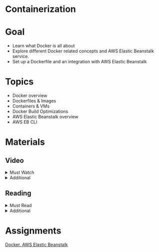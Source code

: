 # Containerization

# Goal

- Learn what Docker is all about
- Explore different Docker related concepts and AWS Elastic Beanstalk service.
- Set up a Dockerfile and an integration with AWS Elastic Beanstalk

# Topics

- Docker overview
- Dockerfiles & Images
- Containers & VMs
- Docker Build Optimizations
- AWS Elastic Beanstalk overview
- AWS EB CLI

# Materials

## Video

<details>
  <summary>Must Watch</summary>

  The following content provides enough info to complete the task.

  <blockquote>

  <details>
    <summary>In English</summary>

   <blockquote>

   - [TBD](https://videoportal.epam.com/), ~0 mins
   </blockquote>
  </details>

  <details>
    <summary>In Russian</summary>

   <blockquote>

   - [RU Introduction](https://videoportal.epam.com/video/zXWOJMdEVE9OVpbkYnDv), ~3 mins
   - [RU Docker is for Everyone](https://videoportal.epam.com/video/PoBNYOZMnM5nZ4Rra4Gn), ~6 mins
   - [RU Docker Ecosystem](https://videoportal.epam.com/video/nDBqYL4NON01E6OxYXER), ~32 mins
   - [RU Advanced Dockerfile Techniques](https://videoportal.epam.com/video/elN67KVlplQ5q6lWJVZz), ~12 mins
   - [RU Dockerizing a Simple Application](https://videoportal.epam.com/video/4MNVYj1EbEd099b1a0eE), ~3 mins
   - [RU Introduction to AWS Elastic Beanstalk](https://videoportal.epam.com/video/lNdwY9xWEWK3R5jQay2G), ~6 mins
   - [RU Deploy and Delete an Application with AWS Elastic Beanstalk](https://videoportal.epam.com/video/9w0kaEMkgADoxK5aeLnD), ~55 mins
   - [RU Homework](https://videoportal.epam.com/video/430e7n2y1y9LEbQX76PM), ~6 mins
   </blockquote>
  </details>

  </blockquote>

</details>

<details>
  <summary>Additional</summary>

  The following content provides more info for further studies.

  <blockquote>

  - [Docker Containers 101](https://www.youtube.com/watch?v=eGz9DS-aIeY), ~23 mins
  - [AWS Elastic Beanstalk Hands-On Tutorial](https://www.youtube.com/watch?v=jnMUp2c9AzA), ~29 mins
  - [PaaS – From Code to Running Application using AWS Elastic Beanstalk](https://www.youtube.com/watch?v=lmT7QI8IIiM), ~54 mins
  - [Elastic Beanstalk Features & Config](https://www.youtube.com/watch?v=PKjbuxnispM), ~19 mins
</blockquote>

</details>

## Reading

<details>
  <summary>Must Read</summary>

  The following content provides enough info to complete the task.

  <blockquote>

  - [What is AWS Elastic Beanstalk](https://docs.aws.amazon.com/elasticbeanstalk/latest/dg/Welcome.html)
  - [Getting started using Elastic Beanstalk](https://docs.aws.amazon.com/elasticbeanstalk/latest/dg/GettingStarted.html)
  - [Elastic Beanstalk concepts](https://docs.aws.amazon.com/elasticbeanstalk/latest/dg/concepts.html)
</blockquote>

</details>

<details>
  <summary>Additional</summary>

  The following content provides more info for further studies.

  <blockquote>

  - [Configuring your development machine for use with Elastic Beanstalk](https://docs.aws.amazon.com/elasticbeanstalk/latest/dg/chapter-devenv.html)
  - [Learning Containers From The Bottom Up](https://iximiuz.com/en/posts/container-learning-path/)
  - [Web application Development with AWS Elastic Beanstalk](https://aws-elastic-beanstalk-webapp.workshop.aws)
  </blockquote>

</details>

# Assignments

[Docker. AWS Elastic Beanstalk](./task.md)
